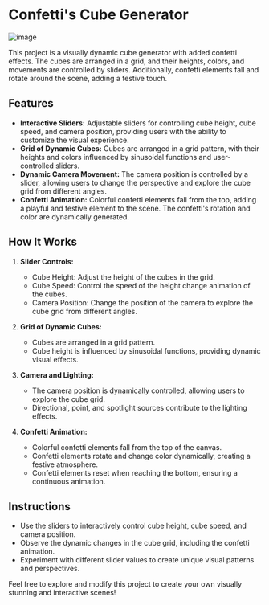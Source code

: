 # Confetti's Cube Generator

![image](https://github.com/Diogojfbraga/Celebration-Cubes/assets/67931865/9c3d7198-878f-46c2-a15a-5830a4e28567)

This project is a visually dynamic cube generator with added confetti effects. The cubes are arranged in a grid, and their heights, colors, and movements are controlled by sliders. Additionally, confetti elements fall and rotate around the scene, adding a festive touch.

## Features
- **Interactive Sliders:** Adjustable sliders for controlling cube height, cube speed, and camera position, providing users with the ability to customize the visual experience.
- **Grid of Dynamic Cubes:** Cubes are arranged in a grid pattern, with their heights and colors influenced by sinusoidal functions and user-controlled sliders.
- **Dynamic Camera Movement:** The camera position is controlled by a slider, allowing users to change the perspective and explore the cube grid from different angles.
- **Confetti Animation:** Colorful confetti elements fall from the top, adding a playful and festive element to the scene. The confetti's rotation and color are dynamically generated.

## How It Works
1. **Slider Controls:**
    - Cube Height: Adjust the height of the cubes in the grid.
    - Cube Speed: Control the speed of the height change animation of the cubes.
    - Camera Position: Change the position of the camera to explore the cube grid from different angles.

2. **Grid of Dynamic Cubes:**
    - Cubes are arranged in a grid pattern.
    - Cube height is influenced by sinusoidal functions, providing dynamic visual effects.

3. **Camera and Lighting:**
    - The camera position is dynamically controlled, allowing users to explore the cube grid.
    - Directional, point, and spotlight sources contribute to the lighting effects.

4. **Confetti Animation:**
    - Colorful confetti elements fall from the top of the canvas.
    - Confetti elements rotate and change color dynamically, creating a festive atmosphere.
    - Confetti elements reset when reaching the bottom, ensuring a continuous animation.

## Instructions
- Use the sliders to interactively control cube height, cube speed, and camera position.
- Observe the dynamic changes in the cube grid, including the confetti animation.
- Experiment with different slider values to create unique visual patterns and perspectives.

Feel free to explore and modify this project to create your own visually stunning and interactive scenes!
